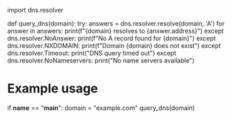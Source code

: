 import dns.resolver

def query_dns(domain):
    try:
        answers = dns.resolver.resolve(domain, 'A')
        for answer in answers:
            print(f"{domain} resolves to {answer.address}")
    except dns.resolver.NoAnswer:
        print(f"No A record found for {domain}")
    except dns.resolver.NXDOMAIN:
        print(f"Domain {domain} does not exist")
    except dns.resolver.Timeout:
        print("DNS query timed out")
    except dns.resolver.NoNameservers:
        print("No name servers available")

# Example usage
if __name__ == "__main__":
    domain = "example.com"
    query_dns(domain)
